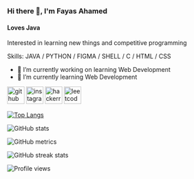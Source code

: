 ### Hi there 👋, I'm Fayas Ahamed
#### Loves Java
Interested in learning new things and competitive programming

Skills: JAVA / PYTHON / FIGMA / SHELL / C / HTML / CSS 

- 🔭 I’m currently working on learning Web Development 
- 🌱 I’m currently learning Web Development 


[<img src='https://cdn.jsdelivr.net/npm/simple-icons@3.0.1/icons/github.svg' alt='github' height='40'>](https://github.com/fayas1234)  [<img src='https://cdn.jsdelivr.net/npm/simple-icons@3.0.1/icons/instagram.svg' alt='instagram' height='40'>](https://www.instagram.com/fayasahamed638/)  [<img src='https://cdn.jsdelivr.net/npm/simple-icons@3.0.1/icons/hackerrank.svg' alt='hackerrank' height='40'>](https://www.hackerrank.com/Fayas1234)  [<img src='https://cdn.jsdelivr.net/npm/simple-icons@3.0.1/icons/leetcode.svg' alt='leetcode' height='40'>](https://leetcode.com/fayas1234/)  

[![Top Langs](https://github-readme-stats.vercel.app/api/top-langs/?username=fayas1234)](https://github.com/anuraghazra/github-readme-stats)

![GitHub stats](https://github-readme-stats.vercel.app/api?username=fayas1234&show_icons=true)  

![GitHub metrics](https://metrics.lecoq.io/fayas1234)  

![GitHub streak stats](https://streak-stats.demolab.com/?user=fayas1234)  

![Profile views](https://gpvc.arturio.dev/fayas1234)  
